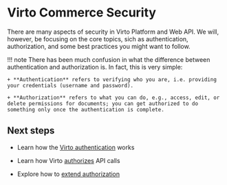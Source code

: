 # Virto Commerce Security

There are many aspects of security in Virto Platform and Web API. We will, however, be focusing on the core topics, sich as authentication, authorization, and some best practices you might want to follow.

!!! note
	There has been much confusion in what the difference between authentication and authorization is. In fact, this is very simple:

	+ **Authentication** refers to verifying who you are, i.e. providing your credentials (username and password).

	+ **Authorization** refers to what you can do, e.g., access, edit, or delete permissions for documents; you can get authorized to do something only once the authentication is complete.

## Next steps

+ Learn how the [Virto authentication](authentication/issuing-and-using-access-token.md) works

+ Learn how Virto [authorizes](authorization/overview.md) API calls

+ Explore how to [extend authorization](extensions/extending-authorization-policies.md)